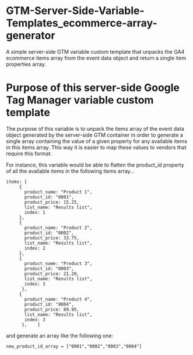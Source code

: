 # GTM-Server-Side-Variable-Templates_ecommerce-array-generator
A simple server-side GTM variable custom template that unpacks the GA4 ecommerce items array from the event data object and return a single item properties array.

# Purpose of this server-side Google Tag Manager variable custom template
The purpose of this variable is to unpack the items array of the event data object generated by the server-side GTM container in order to generate a single array containing the value of a given property for any available items in this items array. This way it is easier to map these values to vendors that require this format. 

For instance, this variable would be able to flatten the product_id property of all the available items in the following items array...

```
items: [
     {
       product_name: "Product 1",
       product_id: "0001",
       product_price: 15.25,
       list_name: "Results list",
       index: 1
     },
     {
       product_name: "Product 2",
       product_id: "0002",
       product_price: 33.75,
       list_name: "Results list",
       index: 2
     },
     {
       product_name: "Product 3",
       product_id: "0003",
       product_price: 21.20,
       list_name: "Results list",
       index: 3
      },
     {
       product_name: "Product 4",
       product_id: "0004",
       product_price: 89.95,
       list_name: "Results list",
       index: 3
      },    ]
```
and generate an array like the following one: 
```
new_product_id_array = ["0001","0002","0003","0004"]
```

